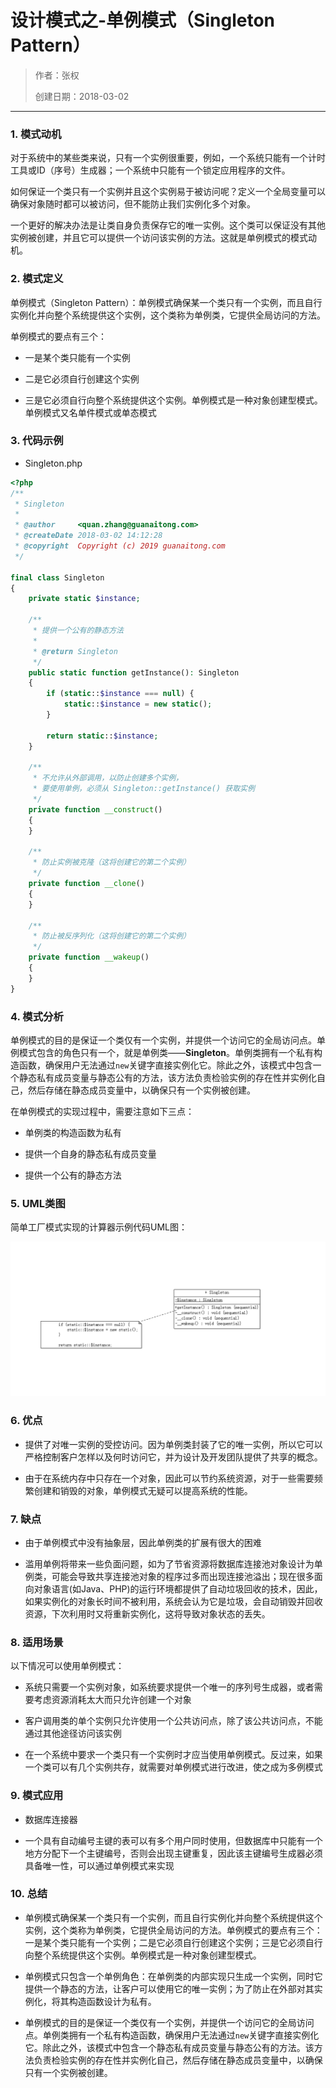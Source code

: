 # 设计模式之-单例模式（Singleton Pattern）

> 作者：张权
>
> 创建日期：2018-03-02

---

### 1. 模式动机

对于系统中的某些类来说，只有一个实例很重要，例如，一个系统只能有一个计时工具或ID（序号）生成器；一个系统中只能有一个锁定应用程序的文件。

如何保证一个类只有一个实例并且这个实例易于被访问呢？定义一个全局变量可以确保对象随时都可以被访问，但不能防止我们实例化多个对象。

一个更好的解决办法是让类自身负责保存它的唯一实例。这个类可以保证没有其他实例被创建，并且它可以提供一个访问该实例的方法。这就是单例模式的模式动机。


### 2. 模式定义

单例模式（Singleton Pattern）：单例模式确保某一个类只有一个实例，而且自行实例化并向整个系统提供这个实例，这个类称为单例类，它提供全局访问的方法。

单例模式的要点有三个：

* 一是某个类只能有一个实例

* 二是它必须自行创建这个实例

* 三是它必须自行向整个系统提供这个实例。单例模式是一种对象创建型模式。单例模式又名单件模式或单态模式


### 3. 代码示例

* Singleton.php

```php
<?php
/**
 * Singleton
 *
 * @author     <quan.zhang@guanaitong.com>
 * @createDate 2018-03-02 14:12:28
 * @copyright  Copyright (c) 2019 guanaitong.com
 */

final class Singleton
{
    private static $instance;

    /**
     * 提供一个公有的静态方法
     *
     * @return Singleton
     */
    public static function getInstance(): Singleton
    {
        if (static::$instance === null) {
            static::$instance = new static();
        }

        return static::$instance;
    }

    /**
     * 不允许从外部调用，以防止创建多个实例，
     * 要使用单例，必须从 Singleton::getInstance() 获取实例
     */
    private function __construct()
    {
    }

    /**
     * 防止实例被克隆（这将创建它的第二个实例）
     */
    private function __clone()
    {
    }

    /**
     * 防止被反序列化（这将创建它的第二个实例）
     */
    private function __wakeup()
    {
    }
}
```

### 4. 模式分析

单例模式的目的是保证一个类仅有一个实例，并提供一个访问它的全局访问点。单例模式包含的角色只有一个，就是单例类——**Singleton**。单例类拥有一个私有构造函数，确保用户无法通过`new`关键字直接实例化它。除此之外，该模式中包含一个静态私有成员变量与静态公有的方法，该方法负责检验实例的存在性并实例化自己，然后存储在静态成员变量中，以确保只有一个实例被创建。

在单例模式的实现过程中，需要注意如下三点：

* 单例类的构造函数为私有

* 提供一个自身的静态私有成员变量

* 提供一个公有的静态方法

### 5. UML类图

简单工厂模式实现的计算器示例代码UML图：

![singleton](https://github.com/dendi875/images/blob/master/Design%20Patterns(%E8%AE%BE%E8%AE%A1%E6%A8%A1%E5%BC%8F)/singleton.png)

### 6. 优点

* 提供了对唯一实例的受控访问。因为单例类封装了它的唯一实例，所以它可以严格控制客户怎样以及何时访问它，并为设计及开发团队提供了共享的概念。

* 由于在系统内存中只存在一个对象，因此可以节约系统资源，对于一些需要频繁创建和销毁的对象，单例模式无疑可以提高系统的性能。

### 7. 缺点

* 由于单例模式中没有抽象层，因此单例类的扩展有很大的困难

* 滥用单例将带来一些负面问题，如为了节省资源将数据库连接池对象设计为单例类，可能会导致共享连接池对象的程序过多而出现连接池溢出；现在很多面向对象语言(如Java、PHP)的运行环境都提供了自动垃圾回收的技术，因此，如果实例化的对象长时间不被利用，系统会认为它是垃圾，会自动销毁并回收资源，下次利用时又将重新实例化，这将导致对象状态的丢失。


### 8. 适用场景

以下情况可以使用单例模式：

* 系统只需要一个实例对象，如系统要求提供一个唯一的序列号生成器，或者需要考虑资源消耗太大而只允许创建一个对象

* 客户调用类的单个实例只允许使用一个公共访问点，除了该公共访问点，不能通过其他途径访问该实例

* 在一个系统中要求一个类只有一个实例时才应当使用单例模式。反过来，如果一个类可以有几个实例共存，就需要对单例模式进行改进，使之成为多例模式

### 9. 模式应用

* 数据库连接器

* 一个具有自动编号主键的表可以有多个用户同时使用，但数据库中只能有一个地方分配下一个主键编号，否则会出现主键重复，因此该主键编号生成器必须具备唯一性，可以通过单例模式来实现

### 10. 总结

* 单例模式确保某一个类只有一个实例，而且自行实例化并向整个系统提供这个实例，这个类称为单例类，它提供全局访问的方法。单例模式的要点有三个：一是某个类只能有一个实例；二是它必须自行创建这个实例；三是它必须自行向整个系统提供这个实例。单例模式是一种对象创建型模式。

* 单例模式只包含一个单例角色：在单例类的内部实现只生成一个实例，同时它提供一个静态的方法，让客户可以使用它的唯一实例；为了防止在外部对其实例化，将其构造函数设计为私有。

* 单例模式的目的是保证一个类仅有一个实例，并提供一个访问它的全局访问点。单例类拥有一个私有构造函数，确保用户无法通过`new`关键字直接实例化它。除此之外，该模式中包含一个静态私有成员变量与静态公有的方法。该方法负责检验实例的存在性并实例化自己，然后存储在静态成员变量中，以确保只有一个实例被创建。